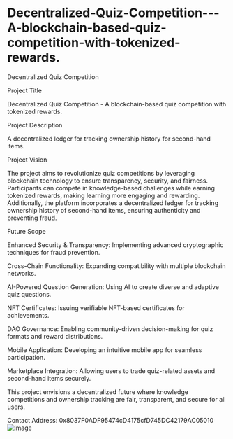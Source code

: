 # Decentralized-Quiz-Competition---A-blockchain-based-quiz-competition-with-tokenized-rewards.
Decentralized Quiz Competition

Project Title

Decentralized Quiz Competition - A blockchain-based quiz competition with tokenized rewards.

Project Description

A decentralized ledger for tracking ownership history for second-hand items.

Project Vision

The project aims to revolutionize quiz competitions by leveraging blockchain technology to ensure transparency, security, and fairness. Participants can compete in knowledge-based challenges while earning tokenized rewards, making learning more engaging and rewarding. Additionally, the platform incorporates a decentralized ledger for tracking ownership history of second-hand items, ensuring authenticity and preventing fraud.

Future Scope

Enhanced Security & Transparency: Implementing advanced cryptographic techniques for fraud prevention.

Cross-Chain Functionality: Expanding compatibility with multiple blockchain networks.

AI-Powered Question Generation: Using AI to create diverse and adaptive quiz questions.

NFT Certificates: Issuing verifiable NFT-based certificates for achievements.

DAO Governance: Enabling community-driven decision-making for quiz formats and reward distributions.

Mobile Application: Developing an intuitive mobile app for seamless participation.

Marketplace Integration: Allowing users to trade quiz-related assets and second-hand items securely.

This project envisions a decentralized future where knowledge competitions and ownership tracking are fair, transparent, and secure for all users.

Contact Address: 0x8037F0ADF95474cD4175cfD745DC42179AC05010
![image](https://github.com/user-attachments/assets/cf694007-baf9-4cd4-bfec-5c9f6942add4)
